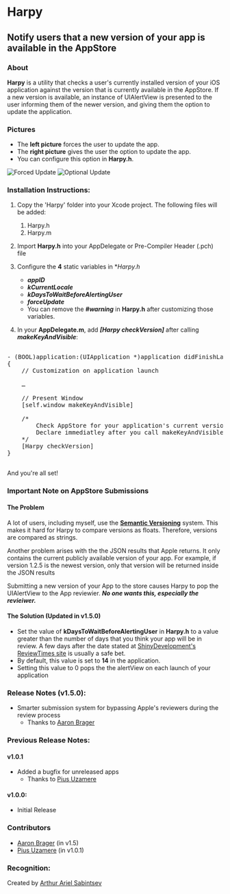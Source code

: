 # Harpy

## Notify users that a new version of your app is available in the AppStore

### About
**Harpy** is a utility that checks a user's currently installed version of your iOS application against the version that is currently available in the AppStore. If a new version is available, an instance of UIAlertView is presented to the user informing them of the newer version, and giving them the option to update the application.

### Pictures

- The **left picture** forces the user to update the app.
- The **right picture** gives the user the option to update the app.
- You can configure this option in **Harpy.h**.
 
![Forced Update](https://github.com/ArtSabintsev/Harpy/blob/master/picForcedUpdate.png?raw=true "Forced Update") 
![Optional Update](https://github.com/ArtSabintsev/Harpy/blob/master/picOptionalUpdate.png?raw=true "Optional Update")

### Installation Instructions:

1. Copy the 'Harpy' folder into your Xcode project. The following files will be added:
	1. Harpy.h
	1. Harpy.m

1. Import **Harpy.h** into your AppDelegate or Pre-Compiler Header (.pch) file
		
1. Configure the **4** static variables in **Harpy.h*
	- ***appID***
	- ***kCurrentLocale***
	- ***kDaysToWaitBeforeAlertingUser***
	- ***forceUpdate***
	- You can remove the ***#warning*** in **Harpy.h** after customizing those variables. 
1.  In your **AppDelegate.m**, add ***[Harpy checkVersion]*** after calling ***makeKeyAndVisible***:

<pre>

- (BOOL)application:(UIApplication *)application didFinishLaunchingWithOptions:(NSDictionary *)launchOptions
{
	// Customization on application launch
	
	…
	
	// Present Window
	[self.window makeKeyAndVisible]
	
	/*  
		Check AppStore for your application's current version. If newer version exists, prompt user.
		Declare immediatley after you call makeKeyAndVisible on your UIWindow iVar
	*/
	[Harpy checkVersion] 
}

</pre>

And you're all set!

### Important Note on AppStore Submissions
#### The Problem
A lot of users, including myself, use the **[Semantic Versioning](http://www.semver.org)** system. This makes it hard for Harpy to compare versions as floats. Therefore, versions are compared as strings. 

Another problem arises with the the JSON results that Apple returns. It only contains the current publicly available version of your app. For example, if version 1.2.5 is the newest version, only that version will be returned inside the JSON results 

Submitting a new version of your App to the store causes Harpy to pop the UIAlertView to the App reviewier. ***No one wants this, especially the revieiwer.***

#### The Solution (Updated in v1.5.0)

- Set the value of **kDaysToWaitBeforeAlertingUser** in **Harpy.h** to a value greater than the number of days that you think your app will be in review. A few days after the date stated at [ShinyDevelopment's ReviewTimes site](http://reviewtimes.shinydevelopment.com) is usually a safe bet. 
- By default, this value is set to **14** in the application.
- Setting this value to 0 pops the the alertView on each launch of your application

###  Release Notes (v1.5.0):
- Smarter submission system for bypassing Apple's reviewers during the review process 
	- Thanks to [Aaron Brager](http://www.github.com/getaaron)

###  Previous Release Notes:
#### v1.0.1
- Added a bugfix for unreleased apps 
	- Thanks to [Pius Uzamere](https://github.com/pius)

#### v1.0.0:
- Initial Release

### Contributors

- [Aaron Brager](http://www.github.com/getaaron) (in v1.5)
- [Pius Uzamere](https://github.com/pius) (in v1.0.1)

### Recognition:

Created by [Arthur Ariel Sabintsev](http://www.sabintsev.com)  
